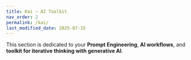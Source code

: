 ```yaml
---
title: Kai – AI Toolkit
nav_order: 2
permalink: /kai/
last_modified_date: 2025-07-15
---
```


This section is dedicated to your **Prompt Engineering**, **AI workflows**, and **toolkit for iterative thinking with generative AI**.
